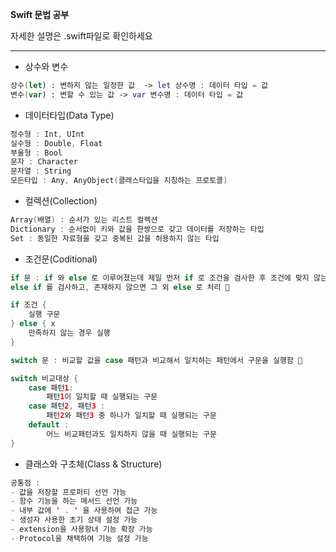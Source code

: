 **Swift 문법 공부**

자세한 설명은 .swift파일로 확인하세요

---

+ 상수와 변수
```swift
상수(let) : 변하지 않는 일정한 값  -> let 상수명 : 데이터 타입 = 값
변수(var) : 변할 수 있는 값 -> var 변수명 : 데이터 타입 = 값
```


+ 데이터타입(Data Type)
```Swift
정수형 : Int, UInt
실수형 : Double, Float
부울형 : Bool
문자 : Character
문자열 : String
모든타입 : Any, AnyObject(클래스타입을 지칭하는 프로토콜)
```

+ 컬렉션(Collection)
```Swift
Array(배열) : 순서가 있는 리스트 컬렉션
Dictionary : 순서없이 키와 값을 한쌍으로 갖고 데이터를 저장하는 타입
Set : 동일한 자료형을 갖고 중복된 값을 허용하지 않는 타입
```

+ 조건문(Coditional)
```Swift
if 문 : if 와 else 로 이루어졌는데 제일 먼저 if 로 조건을 검사한 후 조건에 맞지 않는다면 else if 가 있으면 
else if 를 검사하고, 존재하지 않으면 그 외 else 로 처리 🔽

if 조건 {
    실행 구문
} else { x
    만족하지 않는 경우 실행
}

switch 문 : 비교할 값을 case 패턴과 비교해서 일치하는 패턴에서 구문을 실행함 🔽

switch 비교대상 {
    case 패턴1:
        패턴1이 일치할 때 실행되는 구문
    case 패턴2, 패턴3 : 
        패턴2와 패턴3 중 하나가 일치할 때 실행되는 구문
    default : 
        어느 비교패턴과도 일치하지 않을 때 실행되는 구문
}
```

+ 클래스와 구조체(Class & Structure)

```Swift
공통점 : 
- 값을 저장할 프로퍼티 선언 가능
- 함수 기능을 하는 메서드 선언 가능
- 내부 값에 ' . ' 을 사용하여 접근 가능
- 생성자 사용한 초기 상태 설정 가능
- extension을 사용항녀 기능 확장 가능
- Protocol을 채택하여 기능 설정 가능

